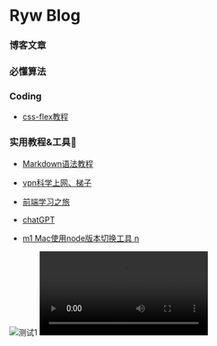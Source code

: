 # Ryw Blog

### 博客文章

### 必懂算法

### Coding
- [css-flex教程](https://www.ruanyifeng.com/blog/2015/07/flex-grammar.html)


### 实用教程&工具🔧
- [Markdown语法教程](https://simimi.cn/note/markdown-basic-syntax)

- [vpn科学上网、梯子](https://neworld.cloud/auth/register?code=B5QdlNtZ0l)

- [前端学习之旅](https://interview.poetries.top)

- [chatGPT](https://chat.openai.com)

- [m1 Mac使用node版本切换工具 n](https://www.jianshu.com/p/a927bcecdbc0)


![测试1](https://github.com/SSDWGG/StaticResource/blob/main/IMG_1947.DNG)
![测试2](https://github.com/SSDWGG/StaticResource/blob/main/happyNewYear.MP4)

<!-- <p align="left">
  <a href="https://www.w3.org/html/" target="_blank">
    <img src="https://github.com/SSDWGG/StaticResource/blob/main/IMG_1947.DNG" alt="html5" width="30" height="30"/>
  </a>
</p> -->